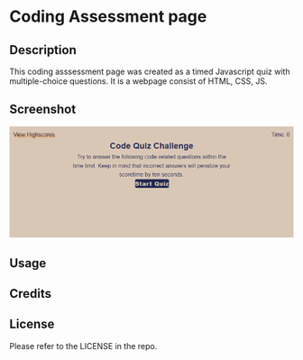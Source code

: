 # Coding Assessment page

## Description

This coding asssessment page was created as a timed Javascript quiz with multiple-choice questions. It is a webpage consist of HTML, CSS, JS.

## Screenshot

![Screenshot](./assets/images/Screenshot.PNG)

## Usage



## Credits



## License

Please refer to the LICENSE in the repo.
